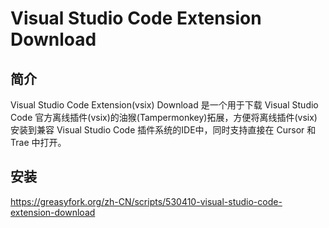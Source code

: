# Visual Studio Code Extension Download

## 简介
Visual Studio Code Extension(vsix) Download 是一个用于下载 Visual Studio Code 官方离线插件(vsix)的油猴(Tampermonkey)拓展，方便将离线插件(vsix)安装到兼容 Visual Studio Code 插件系统的IDE中，同时支持直接在 Cursor 和 Trae 中打开。

## 安装
https://greasyfork.org/zh-CN/scripts/530410-visual-studio-code-extension-download